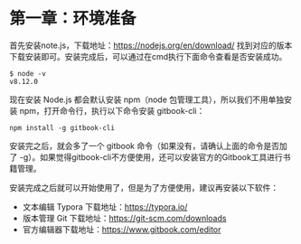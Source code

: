 # 第一章：环境准备

首先安装note.js，下载地址：<https://nodejs.org/en/download/>
找到对应的版本下载安装即可。安装完成后，可以通过在cmd执行下面命令查看是否安装成功。

    $ node -v
    v8.12.0

现在安装 Node.js 都会默认安装 npm（node 包管理工具），所以我们不用单独安装 npm，打开命令行，执行以下命令安装 gitbook-cli：

    npm install -g gitbook-cli

安装完之后，就会多了一个 gitbook 命令（如果没有，请确认上面的命令是否加了 -g）。如果觉得gitbook-cli不方便使用，还可以安装官方的Gitbook工具进行书籍管理。

安装完成之后就可以开始使用了，但是为了方便使用，建议再安装以下软件：

* 文本编辑 Typora 下载地址：<https://typora.io/>
* 版本管理 Git 下载地址：<https://git-scm.com/downloads>
* 官方编辑器下载地址：<https://www.gitbook.com/editor>